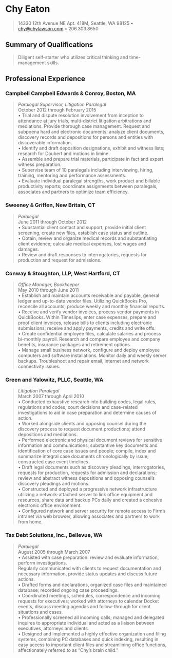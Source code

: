 # Chy Eaton #
> 14330 12th Avenue NE Apt. 418M, Seattle, WA  98125 • chy@chylawson.com • 206.303.8650

## Summary of Qualifications ##
> Diligent self-starter who utilizes critical thinking and time-management skills. 

## Professional Experience ##
### Campbell Campbell Edwards & Conroy, Boston, MA ###
> *Paralegal Supervisor, Litigation Paralegal*  
> October 2012 through February 2015  
• Trial and dispute resolution involvement from inception to attendance at jury trials, multi-district litigation arbitrations and mediations. Provide thorough case management. Request and subpoena hard and electronic documents; analyze client documents, discovery records and depositions for persons and entities with discoverable information.  
• Identify and draft deposition designations, exhibit and witness lists; research for Daubert and motions in limine.  
• Assemble and prepare trial materials, participate in fact and expert witness preparation.  
• Supervise team of 10 paralegals including interviewing, hiring, training, mentoring and performance assessments.  
• Evaluate individual paralegal strengths, work product and billable productivity reports; coordinate assignments between paralegals, associates and partners to optimize team efficiency.

### Sweeney & Griffen, New Britain, CT ###
> *Paralegal*  
> June 2011 through October 2012  
• Substantial client contact and support, provide initial client screening, create new files, establish case status and outline.  
• Obtain, review and organize medical records and substantiating client evidence; calculate medical expenses, lost wages and damages.  
• Review and draft responses to interrogatories, requests for production and request for admissions.  

### Conway & Stoughton, LLP, West Hartford, CT ###
> *Office Manager, Bookkeeper*   
> May 2010 through June 2011   
• Establish and maintain accounts receivable and payable, general ledger and up-to-date vendor files. Utilizing QuickBooks Pro, reconcile all accounts; produce weekly and monthly financial reports.  
• Receive and verify vendor invoices, process vendor payments in QuickBooks. Within Timeslips, enter case expenses, prepare and proof client invoices, release bills to clients including electronic submissions; receive and apply payments, credits and write offs.  
• Create confidential employee files, calculate salaries and process bi-monthly payroll. Research and compare employee and company benefits, insurance packages and retirement options.  
• Manage small business network, configure and deploy employee computers and software installations. Monitor daily and weekly server backups. Troubleshoot and repair email, internet and network connectivity issues.  

### Green and Yalowitz, PLLC, Seattle, WA ###
> *Litigation Paralegal*   
> March 2007 through April 2010   
• Conducted exhaustive research into building codes, legal rules, regulations and codes, court decisions and case-related investigations to aid in case preparation and determine causes of action.  
• Worked alongside clients and opposing counsel during the discovery process to request document productions; attend depositions and mediations.  
• Performed electronic and physical document reviews for sensitive information and communications, substantive key documents and identification of core case issues and people; compile, index and summarize integral case documents chronologically by issue; constructed case event timelines.  
• Draft legal documents such as discovery pleadings, interrogatories, requests for production, requests for admission and declarations; review and abstract witness depositions and opposing counsel’s discovery pleadings and motions.  
• Constructed and deployed a progressive network infrastructure utilizing a network-attached server to link office equipment and resources, share data and backup PCs daily and created a cohesive electronic office environment.  
• Configured network and server security for remote access to Firm’s intranet via web browser, allowing associates and partners to work from home.  

### Tax Debt Solutions, Inc., Bellevue, WA ###
> *Paralegal*   
> August 2005 through March 2007   
• Assisted with case preparation: review and evaluate information, perform investigations.  
Regularly communicated with clients to request documentation and necessary information, provide status updates and discuss future actions.  
• Drafted forms and declarations, organized case files and maintained database; recorded ongoing case proceedings.  
• Coordinated meetings, schedules, correspondence and incoming requests for executives; worked with attorneys to calendar Docket events, discuss meeting agendas and follow-through for client situations and cases.  
• Professionally screened all incoming calls; managed and delegated inquires to appropriate individual and acted as a liaison between executives, attorneys and clients.  
• Designed and implemented a highly effective organization and filing systems, combining PC databases and quick indexing, resulting in easy access to important client files and streamlining office functions, affectionately referred to as “Chy’s brain child.”  
